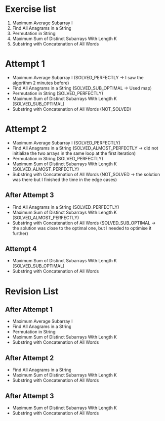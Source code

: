# Exercise list
1. Maximum Average Subarray I
2. Find All Anagrams in a String
3. Permutation in String
4. Maximum Sum of Distinct Subarrays With Length K
5. Substring with Concatenation of All Words

# Attempt 1
* Maximum Average Subarray I (SOLVED_PERFECTLY -> I saw the algorithm 2 minutes before)
* Find All Anagrams in a String (SOLVED_SUB_OPTIMAL -> Used map)
* Permutation in String (SOLVED_PERFECTLY)
* Maximum Sum of Distinct Subarrays With Length K (SOLVED_SUB_OPTIMAL)
* Substring with Concatenation of All Words (NOT_SOLVED)

# Attempt 2
* Maximum Average Subarray I (SOLVED_PERFECTLY)
* Find All Anagrams in a String (SOLVED_ALMOST_PERFECTLY -> did not initialize the two arrays in the same loop at the first iteration)
* Permutation in String (SOLVED_PERFECTLY)
* Maximum Sum of Distinct Subarrays With Length K (SOLVED_ALMOST_PERFECTLY)
* Substring with Concatenation of All Words (NOT_SOLVED -> the solution was there but I finished the time in the edge cases)

## After Attempt 3
* Find All Anagrams in a String (SOLVED_PERFECTLY)
* Maximum Sum of Distinct Subarrays With Length K (SOLVED_ALMOST_PERFECTLY)
* Substring with Concatenation of All Words (SOLVED_SUB_OPTIMAL -> the solution was close to the optimal one, but I needed to optimise it further)

## Attempt 4
* Maximum Sum of Distinct Subarrays With Length K (SOLVED_SUB_OPTIMAL)
* Substring with Concatenation of All Words

# Revision List
## After Attempt 1
* Maximum Average Subarray I 
* Find All Anagrams in a String
* Permutation in String
* Maximum Sum of Distinct Subarrays With Length K
* Substring with Concatenation of All Words

## After Attempt 2
* Find All Anagrams in a String
* Maximum Sum of Distinct Subarrays With Length K
* Substring with Concatenation of All Words

## After Attempt 3
* Maximum Sum of Distinct Subarrays With Length K
* Substring with Concatenation of All Words